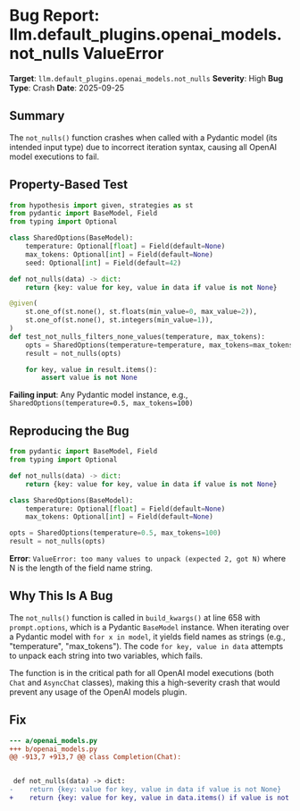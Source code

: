 # Bug Report: llm.default_plugins.openai_models.not_nulls ValueError

**Target**: `llm.default_plugins.openai_models.not_nulls`
**Severity**: High
**Bug Type**: Crash
**Date**: 2025-09-25

## Summary

The `not_nulls()` function crashes when called with a Pydantic model (its intended input type) due to incorrect iteration syntax, causing all OpenAI model executions to fail.

## Property-Based Test

```python
from hypothesis import given, strategies as st
from pydantic import BaseModel, Field
from typing import Optional

class SharedOptions(BaseModel):
    temperature: Optional[float] = Field(default=None)
    max_tokens: Optional[int] = Field(default=None)
    seed: Optional[int] = Field(default=42)

def not_nulls(data) -> dict:
    return {key: value for key, value in data if value is not None}

@given(
    st.one_of(st.none(), st.floats(min_value=0, max_value=2)),
    st.one_of(st.none(), st.integers(min_value=1)),
)
def test_not_nulls_filters_none_values(temperature, max_tokens):
    opts = SharedOptions(temperature=temperature, max_tokens=max_tokens)
    result = not_nulls(opts)

    for key, value in result.items():
        assert value is not None
```

**Failing input**: Any Pydantic model instance, e.g., `SharedOptions(temperature=0.5, max_tokens=100)`

## Reproducing the Bug

```python
from pydantic import BaseModel, Field
from typing import Optional

def not_nulls(data) -> dict:
    return {key: value for key, value in data if value is not None}

class SharedOptions(BaseModel):
    temperature: Optional[float] = Field(default=None)
    max_tokens: Optional[int] = Field(default=None)

opts = SharedOptions(temperature=0.5, max_tokens=100)
result = not_nulls(opts)
```

**Error**: `ValueError: too many values to unpack (expected 2, got N)` where N is the length of the field name string.

## Why This Is A Bug

The `not_nulls()` function is called in `build_kwargs()` at line 658 with `prompt.options`, which is a Pydantic `BaseModel` instance. When iterating over a Pydantic model with `for x in model`, it yields field names as strings (e.g., "temperature", "max_tokens"). The code `for key, value in data` attempts to unpack each string into two variables, which fails.

The function is in the critical path for all OpenAI model executions (both `Chat` and `AsyncChat` classes), making this a high-severity crash that would prevent any usage of the OpenAI models plugin.

## Fix

```diff
--- a/openai_models.py
+++ b/openai_models.py
@@ -913,7 +913,7 @@ class Completion(Chat):


 def not_nulls(data) -> dict:
-    return {key: value for key, value in data if value is not None}
+    return {key: value for key, value in data.items() if value is not None}
```